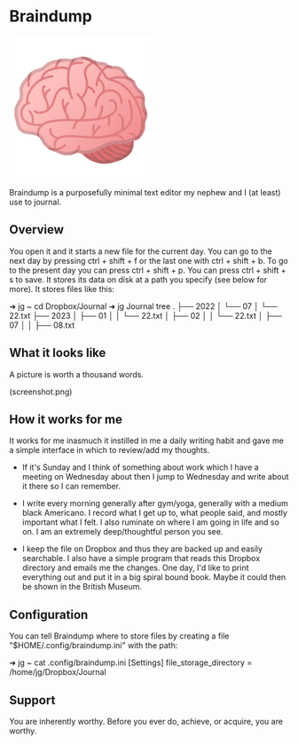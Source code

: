 # Braindump

![BrainDump](icon.png)

Braindump is a purposefully minimal text editor my nephew and I (at least) use to journal.

## Overview

You open it and it starts a new file for the current day. You can go to the next day by pressing ctrl + shift + f or the last one with ctrl + shift + b. To go to the present day you can press ctrl + shift + p. You can press ctrl + shift + s to save. It stores its data on disk at a path you specify (see below for more). It stores files like this:

➜ jg ~ cd Dropbox/Journal
➜ jg Journal tree
.
├── 2022
│   └── 07
│       └── 22.txt
├── 2023
│   ├── 01
│   │   └── 22.txt
│   ├── 02
│   │   └── 22.txt
│   ├── 07
│   │   ├── 08.txt

## What it looks like

A picture is worth a thousand words.

(screenshot.png)

## How it works for me

It works for me inasmuch it instilled in me a daily writing habit and gave me a simple interface in which to review/add my thoughts.

* If it's Sunday and I think of something about work which I have a meeting on Wednesday about then I jump to Wednesday and write about it there so I can remember.

* I write every morning generally after gym/yoga, generally with a medium black Americano. I record what I get up to, what people said, and mostly important what I felt. I also ruminate on where I am going in life and so on.  I am an extremely deep/thoughtful person you see.

* I keep the file on Dropbox and thus they are backed up and easily searchable. I also have a simple program that reads this Dropbox directory and emails me the changes. One day, I'd like to print everything out and put it in a big spiral bound book. Maybe it could then be shown in the British Museum.

## Configuration

You can tell Braindump where to store files by creating a file "$HOME/.config/braindump.ini" with the path:

➜ jg ~ cat .config/braindump.ini
[Settings]
file_storage_directory = /home/jg/Dropbox/Journal

## Support

You are inherently worthy. Before you ever do, achieve, or acquire, you are worthy.
